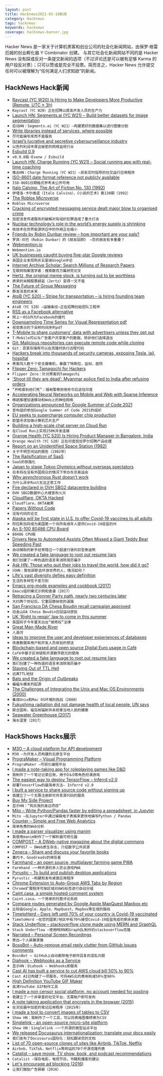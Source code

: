 ```yaml
---
layout: post
title: Hacknews2021-03-10新闻
category: Hacknews
tags: hacknews
keywords: hacknews
coverage: hacknews-banner.jpg
---
```


Hacker News 是一家关于计算机黑客和创业公司的社会化新闻网站，由保罗·格雷厄姆的创业孵化器 Y Combinator 创建。
与其它社会化新闻网站不同的是 Hacker News 没有踩或反对一条提交新闻的选项（不过评论还是可以被有足够 Karma 的用户投反对票）；只可以赞或是完全不投票。简而言之，Hacker News 允许提交任何可以被理解为“任何满足人们求知欲”的新闻。

## HackNews Hack新闻


- [Raycast (YC W20) Is Hiring to Make Developers More Productive (Remote, UTC ± 3h)](https://raycast.com/jobs)
- `Raycast（YC W20）正在招聘以提高开发人员的生产力`
- [Launch HN: Segments.ai (YC W21) – Build better datasets for image segmentation](item?id=26398518)
- `启动HN：Segments.ai（YC W21）–构建更好的数据集以进行图像分割`
- [Write libraries instead of services, where possible](http://catern.com/services.html)
- `尽可能编写库而不是服务`
- [Israel’s lucrative and secretive cybersurveillance industry](https://restofworld.org/2021/inside-israels-lucrative-and-secretive-cybersurveillance-talent-pipeline/)
- `以色列利润丰厚且秘密的网络监视行业`
- [Esbuild 0.9](https://github.com/evanw/esbuild/releases/tag/v0.9.0)
- `v0.9.0版·Evanw / Esbuild`
- [Launch HN: Charge Running (YC W21) – Social running app with real-time coaching](item?id=26400053)
- `推出HN：Charge Running（YC W21）–具有实时指导的社交运行应用程序`
- [ISO-8601 date format reference not publicly available](https://twitter.com/isostandards/status/1367138676162105344)
- `ISO-8601日期格式参考未公开可用`
- [Italo Calvino, The Art of Fiction No. 130 (1992)](https://theparisreview.org/interviews/2027/the-art-of-fiction-no-130-italo-calvino)
- `伊塔洛·卡尔维诺（Italo Calvino），《小说的艺术》第130期（1992）`
- [The Roblox Microverse](https://stratechery.com/2021/the-roblox-microverse/)
- `Roblox Microverse`
- [Cracking of encrypted messaging service dealt major blow to organised crime](https://www.brusselstimes.com/news/belgium-all-news/159039/cracking-of-encrypted-text-messaging-service-sky-ecc-app-dealt-major-blow-to-organised-crime/)
- `加密消息传递服务的破解对有组织犯罪造成了重大打击`
- [Nuclear technology’s role in the world’s energy supply is shrinking](https://www.nature.com/articles/d41586-021-00615-w)
- `核技术在世界能源供应中的作用正在缩小`
- [Friends by Robin Dunbar review – how important are your pals?](https://www.theguardian.com/books/2021/feb/21/friends-by-robin-dunbar-review-how-important-are-your-pals)
- `罗宾·邓巴（Robin Dunbar）的《朋友回顾》 –您的朋友有多重要？`
- [Webmention.io](https://webmention.io/)
- `Webmention.io`
- [UK businesses caught buying five-star Google reviews](https://www.bbc.com/news/technology-56321576)
- `英国企业发现购买五星级Google评论`
- [Internet Archive Scholar: Search Millions of Research Papers](http://blog.archive.org/2021/03/09/search-scholarly-materials-preserved-in-the-internet-archive/)
- `互联网档案馆学者：搜索数百万篇研究论文`
- [Hertz, the original meme stock, is turning out to be worthless](https://www.bloomberg.com/news/articles/2021-03-02/hertz-the-original-meme-stock-is-turning-out-to-be-worthless)
- `原来的米姆股票赫兹（Jertz）变得一文不值`
- [The Future of Group Messaging](https://thejarren.com/group-messaging)
- `群发消息的未来`
- [AtoB (YC S20) – Stripe for transportation – is hiring founding team engineers](https://www.notion.so/atob/Founding-Team-Engineers-AtoB-1db448bd0b8c482db48857f04c7244cf)
- `AtoB（YC S20）–运输条纹–正在招聘创始团队工程师`
- [RSS as a Facebook alternative](https://thenewleafjournal.com/around-the-web-rss-as-a-facebook-alternative/)
- `网上〜RSS作为Facebook的替代`
- [Downsampling Time Series for Visual Representation pdf](https://skemman.is/bitstream/1946/15343/3/SS_MSthesis.pdf)
- `视觉表示的下采样时间序列pdf`
- [T-Mobile to share customers' data with advertisers unless they opt out](https://thehill.com/policy/technology/542303-t-mobile-to-share-customers-web-mobile-app-data-with-advertisers-unless)
- `T-Mobile可以与广告客户共享客户的数据，除非他们选择退出`
- [Git: Malicious repositories can execute remote code while cloning](https://www.openwall.com/lists/oss-security/2021/03/09/3)
- `Git：恶意存储库可以在克隆时执行远程代码`
- [Hackers break into thousands of security cameras, exposing Tesla, jail, hospital](https://www.bnnbloomberg.ca/hackers-break-into-thousands-of-security-cameras-exposing-tesla-jails-hospitals-1.1574681)
- `黑客闯入数千个安全摄像机，暴露了特斯拉，监狱，医院`
- [Flipper Zero: Tamagochi for Hackers](https://flipperzero.one/)
- `Flipper Zero：针对黑客的Tamagochi`
- ['Shoot till they are dead': Myanmar police fled to India after refusing orders](https://www.reuters.com/article/us-myanmar-politics-india-exclusive-idUSKBN2B12U2)
- `“开枪直到他们死”：缅甸警察拒绝命令后逃往印度`
- [Accelerating Neural Networks on Mobile and Web with Sparse Inference](https://ai.googleblog.com/2021/03/accelerating-neural-networks-on-mobile.html)
- `稀疏推理加速移动和Web上的神经网络`
- [Organizations announced for Google Summer of Code 2021](https://summerofcode.withgoogle.com/organizations/)
- `宣布组织参加Google Summer of Code 2021的组织`
- [EU seeks to supercharge computer chip production](https://www.bbc.com/news/technology-56334210)
- `欧盟寻求加强计算机芯片生产`
- [Building a high-scale chat server on Cloud Run](https://ahmet.im/blog/cloud-run-chat-server/)
- `在Cloud Run上实现250K并发连接`
- [Orange Health (YC S20) Is Hiring Product Manager in Bangalore, India](https://www.orangehealth.in/jobs/product-manager-%2F-sr.-product-manager)
- `Orange Health（YC S20）正在印度班加罗尔招聘产品经理`
- [Report on an Unidentified Space Station (1982)](http://geosci.uchicago.edu/~kite/doc/roauss.htm)
- `关于不明空间站的报告（1982年）`
- [The Railsification of SaaS](https://keithwhor.medium.com/the-railsification-of-saas-e5d284fa44a1)
- `SaaS的铁路化`
- [Japan to stage Tokyo Olympics without overseas spectators](https://japantoday.com/category/tokyo-2020-olympics/update1-japan-to-stage-tokyo-olympics-without-overseas-spectators)
- `日本将在没有外国观众的情况下举办东京奥运会`
- [Why asynchronous Rust doesn't work](https://theta.eu.org/2021/03/08/async-rust-2.html)
- `为什么异步Rust无法正常工作`
- [Fire declared in OVH SBG2 datacentre building](http://travaux.ovh.net/?do=details&id=49471&)
- `OVH SBG2数据中心大楼宣布火灾`
- [Cloudflare, OKTA Hacked](https://twitter.com/nyancrimew/status/1369437256193343496)
- `Cloudflare，OKTA被黑`
- [Papers Without Code](http://www.paperswithoutcode.com/)
- `没有代码的论文`
- [Alaska will be first state in U.S. to offer Covid-19 vaccines to all adults](https://www.alaskapublic.org/2021/03/09/alaska-will-be-first-in-u-s-to-offer-covid-19-vaccines-to-all-adults/)
- `阿拉斯加将成为美国第一个向所有成年人提供Covid-19疫苗的州`
- [An S-100 80486 CPU Board](http://www.s100computers.com/My%20System%20Pages/80486%20Board/80486%20CPU%20Board.htm)
- `80486 CPU板`
- [Drivers New to Automated Assists Often Missed a Giant Teddy Bear Speeding Past](https://www.thedrive.com/news/39688/drivers-new-to-automated-assists-more-often-missed-a-giant-teddy-bear-speeding-past-them-study)
- `自动辅助的新手经常错过一个超速行驶的巨型泰迪熊`
- [We created a fake language to root out resume liars](https://www.facebook.com/groups/CFprogrammers/)
- `我们创建了一种伪造的语言来消除简历骗子`
- [Ask HN: Those who quit their jobs to travel the world, how did it go?](item?id=26407560)
- `问HN：那些辞职去环游世界的人，情况如何？`
- [Life's vast diversity defies easy definition](https://www.quantamagazine.org/what-is-life-its-vast-diversity-defies-easy-definition-20210309/)
- `生活的多样性千差万别`
- [Emacs org-mode examples and cookbook (2017)](http://ehneilsen.net/notebook/orgExamples/org-examples.html)
- `Emacs组织模式示例和食谱（2017）`
- [Retracing a Donner Party path, nearly two centuries later](https://www.atlasobscura.com/articles/donner-route-2020)
- `大约两个世纪后，它重回唐纳党的道路`
- [San Francisco DA Chesa Boudin recall campaign approved](https://www.kron4.com/news/bay-area/san-francisco-da-chesa-boudin-recall-campaign-approved/)
- `旧金山DA Chesa Boudin召回运动获批`
- [UK 'Right to repair' law to come in this summer](https://www.bbc.co.uk/news/business-56340077)
- `英国将于今年夏天出台“维修权”法律`
- [Great Man-Made River](https://en.wikipedia.org/wiki/Great_Man-Made_River)
- `人造河`
- [Ideas to improve the user and developer experiences of databases](https://dnlhg.com/posts/database-ux-ideas)
- `改善数据库用户和开发人员体验的想法`
- [Blockchain-based and open source Digital Euro usage in Café](https://www.delta.tudelft.nl/article/delft-cafe-premieres-eemcs-blockchain-euro)
- `Café中基于区块链和开源数字欧元的使用`
- [We created a fake language to root out resume liars](https://www.facebook.com/groups/CFprogrammers/permalink/10158154545285036/)
- `我们创建了一种伪造的语言来消除简历骗子`
- [Staying Out of TTL Hell](http://calpaterson.com/ttl-hell.html)
- `远离TTL地狱`
- [Bats and the Origin of Outbreaks](https://graphics.reuters.com/HEALTH-CORONAVIRUS/BATS/qzjpqglbxpx/)
- `蝙蝠与爆发的起源`
- [The Challenges of Integrating the Unix and Mac OS Environments (2000)](https://www.usenix.org/legacy/publications/library/proceedings/usenix2000/invitedtalks/sanchez_html/sanchez.html)
- `集成Unix和Mac OS环境的挑战（2000）`
- [Fukushima radiation did not damage health of local people, UN says](https://www.theguardian.com/environment/2021/mar/10/fukushima-meltdown-did-not-damage-health-un-japan)
- `联合国称，福岛核辐射并未损害当地人民的健康`
- [Seawater Greenhouse (2017)](https://seawatergreenhouse.com/construction-blog/2017/11/7/construction-completed)
- `海水温室（2017）`


## HackShows Hacks展示

- [ M3O – A cloud platform for API development](https://m3o.com)
- `M3O –为开发人员构建的云原生平台`
- [ PrograMaker – Visual Programming Platform](https://programaker.com/about)
- `PrograMaker –可视化编程平台`
- [ I made a note-taking app for roleplaying games like D&D](https://www.critical-notes.com)
- `我制作了一个笔记记录应用，用于D＆D等角色扮演游戏`
- [ The easiest way to deploy TensorFlow – Inferrd v2.0](https://inferrd.com/#v2)
- `部署TensorFlow的最简单方法– Inferrd v2.0`
- [ I built a service to share source code without signing up](https://harigami.net)
- `我建立了一个无需注册即可共享源代码的服务`
- [ Buy My Side Project](https://buymysideproject.com)
- `显示HN：“购买我的身边项目”`
- [ Mito – Write Python/Pandas faster by editing a spreadsheet, in Jupyter](https://trymito.io/launch)
- `Mito –在Jupyter中通过编辑电子表格来更快地编写Python / Pandas`
- [ Counter – Simple and Free Web Analytics](https://counter.dev/)
- `简单免费的Web分析`
- [ I made a parser visualizer using manim](https://github.com/ashutoshbsathe/yacv)
- `我使用manim制作了一个解析器可视化器`
- [ COMPOST – A DWeb-native magazine about the digital commons](https://one.compost.digital)
- `COMPOST – DWeb原生杂志，介绍数字公共资源`
- [ Zeneca – Share and discuss your favorite books](https://zeneca.io)
- `塞内卡，Goodreads的继任者`
- [ Farmhand – an open source, multiplayer farming game PWA](https://jeremyckahn.github.io/farmhand/)
- `Farmhand –一种开源的多人农业游戏PWA`
- [ Pyrustic – To build and publish desktop applications](https://github.com/pyrustic/pyrustic)
- `Pyrustic –构建和发布桌面应用程序`
- [ Chrome Extension to Auto-Group AWS Tabs by Region](https://chrome.google.com/webstore/detail/aws-compass/hbjmjdhpbemchceodklfbhabondedojg/)
- `Chrome扩展程序可按区域对AWS标签进行自动分组`
- [ Caint.casa, a simple hosted comment system](https://www.caint.casa/)
- `Caint.casa，一个简单的托管评论系统`
- [ Compare routes generated by Google,Apple,MapQuest,Mapbox,etc](http://superroute.evergreen-labs.com)
- `比较由Google，Apple，MapQuest，Mapbox等生成的路线`
- [ TimetoHerd – Days left until 70% of your country is Covid-19 vaccinated](HTTPS://timetoherd.com)
- `TimetoHerd –在您的国家/地区中有70％接受Covid-19疫苗免疫的剩余天数`
- [ Stack Underflow – stackoverflow clone made using MERN and GraphQL](https://github.com/amand33p/stack-underflow-mern-gql)
- `Stack Underflow –使用MERN和GraphQL制作的stackoverflow克隆`
- [ Narrated – Personal Screen Recordings](https://www.buildandshipapps.com/)
- `旁白–个人屏幕录像`
- [ BossBot – Auto-remove email reply clutter from GitHub Issues comments](https://github.com/marketplace/actions/bossbot-github-issue-comment-cleanup)
- `BossBot – GitHub上自动删除电子邮件回复的混乱问题`
- [ Diahook – Webhooks as a Service](https://www.diahook.com/?r=hn)
- `显示HN：Diahook – Webhooks即服务`
- [ Cast AI has built a service to cut AWS cloud bill 50% to 90%](item?id=26400017)
- `Cast AI已构建了一项服务，可将AWS云的费用削减50％至90％`
- [ High Definition YouTube GIF Maker](https://gif.run)
- `高清YouTube GIF制作工具`
- [ I made a non censor social platform, no account needed for posting](https://argoledo.com/)
- `我建立了一个非审查的社交平台，无需帐户即可发布`
- [ A note taking application that encrypts in the browser (2015)](https://github.com/moyaproject/notes)
- `在浏览器中加密的笔记应用程序（2015年）`
- [ I made a tool to convert images of tables to CSV](https://github.com/artperrin/image2csv)
- `Show HN：我制作了一个工具，可以将表格图像转换为CSV`
- [ Singlelink – an open-source micro-site platform](https://singlelink.co)
- `Show HN：Singlelink –一个开源的微型站点平台`
- [ We released Docusaurus internationalization: translate your docs easily](https://v2.docusaurus.io/blog/2021/03/09/releasing-docusaurus-i18n)
- `我们发布了Docusaurus国际化：轻松翻译您的文档`
- [ List of 70 open-source clones of sites like Airbnb, TikTok, Netflix](https://github.com/GorvGoyl/Clone-Wars)
- `Airbnb，TikTok，Netflix等网站的70个开源克隆列表`
- [ Catalist – save movie, TV show, book, and podcast recommendations](https://getcatalist.com/)
- `Catalist –保存电影，电视节目，书籍和播客的建议`
- [ Let's encourage ad blocking (2016)](https://blockads.fivefilters.org/)
- `让我们鼓励广告屏蔽（2016）`

